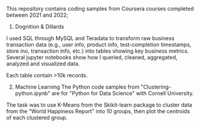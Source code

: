 This repository contains coding samples from Coursera courses completed between 2021 and 2022;

1. Dognition & Dillards 

I used SQL through MySQL and Teradata to transform raw business transaction data (e.g., user info, product info, test-completion timestamps, store ino, transaction info, etc.) into tables showing key business metrics. Several jupyter notebooks show how I queried, cleaned, aggregated, analyzed and visualized data. 

Each table contain >10k records. 

2. Machine Learning 
The Python code samples from "Clustering-python.ipynb" are for "Python for Data Science" with Cornell University.

The task was to use K-Means from the Skikit-learn package to cluster data from the "World Happiness Report" into 10 groups, then plot the centroids of each clustered group. 

